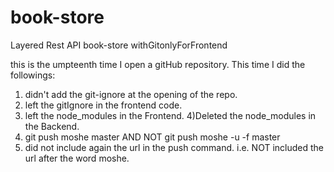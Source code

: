 # book-store
Layered Rest API book-store withGitonlyForFrontend 


this is the umpteenth time I open a gitHub repository.
This time I did the followings:
1) didn't add the git-ignore at the opening of the repo.
2) left the gitIgnore in the frontend code.
3) left the node_modules in the Frontend.
4)Deleted the node_modules in the Backend.
5) git push moshe master    AND NOT git push moshe -u -f master 
6) did not include again the url in the push command. i.e. NOT included the url after the word moshe.
